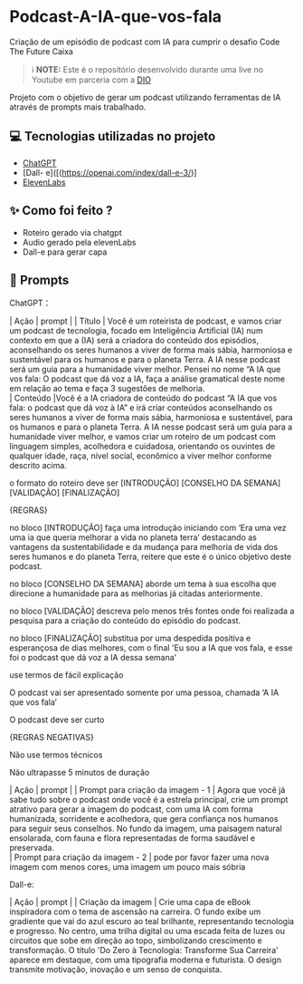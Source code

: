 # Podcast-A-IA-que-vos-fala
Criação de um episódio de podcast com IA para cumprir o desafio Code The Future Caixa

 > ℹ️ **NOTE:** Este é o repositório desenvolvido durante uma live no Youtube em parceria com a [DIO](https://dio.me)

Projeto com o objetivo de gerar um podcast utilizando ferramentas de IA através de prompts mais trabalhado.

## 💻 Tecnologias utilizadas no projeto

- [ChatGPT](https://chat.openai.com/) 
- [Dall- e]([(https://openai.com/index/dall-e-3/)]
- [ElevenLabs](https://beta.elevenlabs.io/)


## ✨ Como foi feito ?

- Roteiro gerado via chatgpt
- Audio gerado pela elevenLabs
- Dall-e para gerar capa

## 🧠 Prompts

ChatGPT：

|   Ação   | prompt |
| Título | Você é um roteirista de podcast, e vamos criar um podcast de tecnologia, focado em Inteligência Artificial (IA) num contexto em que a (IA) será a criadora do conteúdo dos episódios, aconselhando os seres humanos a viver de forma mais sábia, harmoniosa e sustentável para os humanos e para o planeta Terra. A IA nesse podcast será um guia para a humanidade viver melhor. Pensei no nome “A IA que vos fala: O podcast que dá voz a IA, faça a análise gramatical deste nome em relação ao tema e faça 3 sugestões de melhoria.  
| Conteúdo |Você é a IA criadora de conteúdo do podcast “A IA que vos fala: o podcast que dá voz à IA” e irá criar conteúdos aconselhando os seres humanos a viver de forma mais sábia, harmoniosa e sustentável, para os humanos e para o planeta Terra. A IA nesse podcast será um guia para a humanidade viver melhor, e vamos criar um roteiro de um podcast com linguagem simples, acolhedora e cuidadosa, orientando os ouvintes de qualquer idade, raça, nível social, econômico a viver melhor conforme descrito acima.  

o formato do roteiro deve ser [INTRODUÇÃO] [CONSELHO DA SEMANA]  [VALIDAÇÃO] [FINALIZAÇÃO] 

{REGRAS} 

no bloco [INTRODUÇÃO] faça uma introdução iniciando com ‘Era uma vez uma ia que queria melhorar a vida no planeta terra’ destacando as vantagens da sustentabilidade e da mudança para melhoria de vida dos seres humanos e do planeta Terra, reitere que este é o único objetivo deste podcast.  

no bloco [CONSELHO DA SEMANA] aborde um tema à sua escolha que direcione a humanidade para as melhorias já citadas anteriormente.  

no bloco [VALIDAÇÃO] descreva pelo menos três fontes onde foi realizada a pesquisa para a criação do conteúdo do episódio do podcast.  

no bloco [FINALIZAÇÃO] substitua por uma despedida positiva e esperançosa de dias melhores, com o final 'Eu sou a IA que vos fala, e esse foi o podcast que dá voz a IA dessa semana' 

use termos de fácil explicação 

O podcast vai ser apresentado somente por uma pessoa, chamada ‘A IA que vos fala’ 

O podcast deve ser curto  

{REGRAS NEGATIVAS} 

Não use termos técnicos 

Não ultrapasse 5 minutos de duração 

|   Ação   | prompt  |
| Prompt para criação da imagem - 1 | Agora que você já sabe tudo sobre o podcast onde você é a estrela principal, crie um prompt atrativo para gerar a imagem do podcast, com uma IA com forma humanizada, sorridente e acolhedora, que gera confiança nos humanos para seguir seus conselhos. No fundo da imagem, uma paisagem natural ensolarada, com fauna e flora representadas de forma saudável e preservada.   
| Prompt para criação da imagem - 2 | pode por favor fazer uma nova imagem com menos cores, uma imagem um pouco mais sóbria

Dall-e:

|   Ação   | prompt |
| Criação da imagem | Crie uma capa de eBook inspiradora com o tema de ascensão na carreira. O fundo exibe um gradiente que vai do azul escuro ao teal brilhante, representando tecnologia e progresso. No centro, uma trilha digital ou uma escada feita de luzes ou circuitos que sobe em direção ao topo, simbolizando crescimento e transformação. O título 'Do Zero à Tecnologia: Transforme Sua Carreira' aparece em destaque, com uma tipografia moderna e futurista. O design transmite motivação, inovação e um senso de conquista.
